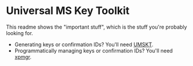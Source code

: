 # Universal MS Key Toolkit
This readme shows the "important stuff", which is the stuff you're probably looking for.

* Generating keys or confirmation IDs? You'll need [UMSKT](https://github.com/UMSKT/UMSKT).
* Programmatically managing keys or confirmation IDs? You'll need [xpmgr](https://github.com/UMSKT/xpmgr).
